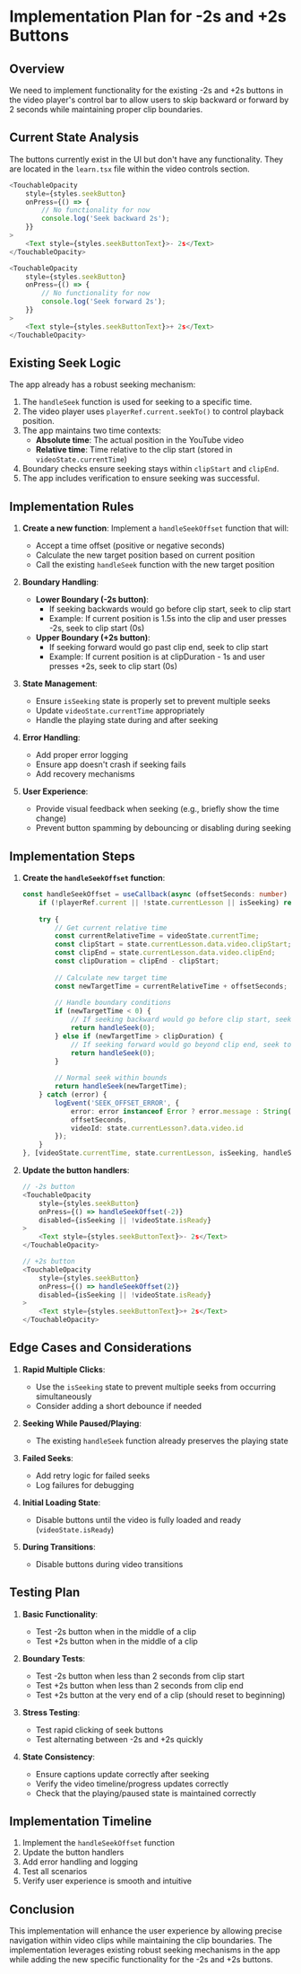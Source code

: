 # Implementation Plan for -2s and +2s Buttons

## Overview

We need to implement functionality for the existing -2s and +2s buttons in the video player's control bar to allow users to skip backward or forward by 2 seconds while maintaining proper clip boundaries.

## Current State Analysis

The buttons currently exist in the UI but don't have any functionality. They are located in the `learn.tsx` file within the video controls section.

```typescript
<TouchableOpacity
    style={styles.seekButton}
    onPress={() => {
        // No functionality for now
        console.log('Seek backward 2s');
    }}
>
    <Text style={styles.seekButtonText}>- 2s</Text>
</TouchableOpacity>

<TouchableOpacity
    style={styles.seekButton}
    onPress={() => {
        // No functionality for now
        console.log('Seek forward 2s');
    }}
>
    <Text style={styles.seekButtonText}>+ 2s</Text>
</TouchableOpacity>
```

## Existing Seek Logic

The app already has a robust seeking mechanism:

1. The `handleSeek` function is used for seeking to a specific time.
2. The video player uses `playerRef.current.seekTo()` to control playback position.
3. The app maintains two time contexts:
   - **Absolute time**: The actual position in the YouTube video
   - **Relative time**: Time relative to the clip start (stored in `videoState.currentTime`)
4. Boundary checks ensure seeking stays within `clipStart` and `clipEnd`.
5. The app includes verification to ensure seeking was successful.

## Implementation Rules

1. **Create a new function**: Implement a `handleSeekOffset` function that will:
   - Accept a time offset (positive or negative seconds)
   - Calculate the new target position based on current position
   - Call the existing `handleSeek` function with the new target position

2. **Boundary Handling**:
   - **Lower Boundary (-2s button)**: 
     - If seeking backwards would go before clip start, seek to clip start
     - Example: If current position is 1.5s into the clip and user presses -2s, seek to clip start (0s)
   - **Upper Boundary (+2s button)**:
     - If seeking forward would go past clip end, seek to clip start
     - Example: If current position is at clipDuration - 1s and user presses +2s, seek to clip start (0s)

3. **State Management**:
   - Ensure `isSeeking` state is properly set to prevent multiple seeks
   - Update `videoState.currentTime` appropriately
   - Handle the playing state during and after seeking

4. **Error Handling**:
   - Add proper error logging
   - Ensure app doesn't crash if seeking fails
   - Add recovery mechanisms

5. **User Experience**:
   - Provide visual feedback when seeking (e.g., briefly show the time change)
   - Prevent button spamming by debouncing or disabling during seeking

## Implementation Steps

1. **Create the `handleSeekOffset` function**:
   ```typescript
   const handleSeekOffset = useCallback(async (offsetSeconds: number) => {
       if (!playerRef.current || !state.currentLesson || isSeeking) return;
       
       try {
           // Get current relative time
           const currentRelativeTime = videoState.currentTime;
           const clipStart = state.currentLesson.data.video.clipStart;
           const clipEnd = state.currentLesson.data.video.clipEnd;
           const clipDuration = clipEnd - clipStart;
           
           // Calculate new target time
           const newTargetTime = currentRelativeTime + offsetSeconds;
           
           // Handle boundary conditions
           if (newTargetTime < 0) {
               // If seeking backward would go before clip start, seek to clip start
               return handleSeek(0);
           } else if (newTargetTime > clipDuration) {
               // If seeking forward would go beyond clip end, seek to clip start
               return handleSeek(0);
           }
           
           // Normal seek within bounds
           return handleSeek(newTargetTime);
       } catch (error) {
           logEvent('SEEK_OFFSET_ERROR', {
               error: error instanceof Error ? error.message : String(error),
               offsetSeconds,
               videoId: state.currentLesson?.data.video.id
           });
       }
   }, [videoState.currentTime, state.currentLesson, isSeeking, handleSeek]);
   ```

2. **Update the button handlers**:
   ```typescript
   // -2s button
   <TouchableOpacity
       style={styles.seekButton}
       onPress={() => handleSeekOffset(-2)}
       disabled={isSeeking || !videoState.isReady}
   >
       <Text style={styles.seekButtonText}>- 2s</Text>
   </TouchableOpacity>
   
   // +2s button
   <TouchableOpacity
       style={styles.seekButton}
       onPress={() => handleSeekOffset(2)}
       disabled={isSeeking || !videoState.isReady}
   >
       <Text style={styles.seekButtonText}>+ 2s</Text>
   </TouchableOpacity>
   ```

## Edge Cases and Considerations

1. **Rapid Multiple Clicks**:
   - Use the `isSeeking` state to prevent multiple seeks from occurring simultaneously
   - Consider adding a short debounce if needed

2. **Seeking While Paused/Playing**:
   - The existing `handleSeek` function already preserves the playing state

3. **Failed Seeks**:
   - Add retry logic for failed seeks
   - Log failures for debugging

4. **Initial Loading State**:
   - Disable buttons until the video is fully loaded and ready (`videoState.isReady`)

5. **During Transitions**:
   - Disable buttons during video transitions

## Testing Plan

1. **Basic Functionality**:
   - Test -2s button when in the middle of a clip
   - Test +2s button when in the middle of a clip

2. **Boundary Tests**:
   - Test -2s button when less than 2 seconds from clip start
   - Test +2s button when less than 2 seconds from clip end
   - Test +2s button at the very end of a clip (should reset to beginning)

3. **Stress Testing**:
   - Test rapid clicking of seek buttons
   - Test alternating between -2s and +2s quickly

4. **State Consistency**:
   - Ensure captions update correctly after seeking
   - Verify the video timeline/progress updates correctly
   - Check that the playing/paused state is maintained correctly

## Implementation Timeline

1. Implement the `handleSeekOffset` function
2. Update the button handlers
3. Add error handling and logging
4. Test all scenarios 
5. Verify user experience is smooth and intuitive

## Conclusion

This implementation will enhance the user experience by allowing precise navigation within video clips while maintaining the clip boundaries. The implementation leverages existing robust seeking mechanisms in the app while adding the new specific functionality for the -2s and +2s buttons. 